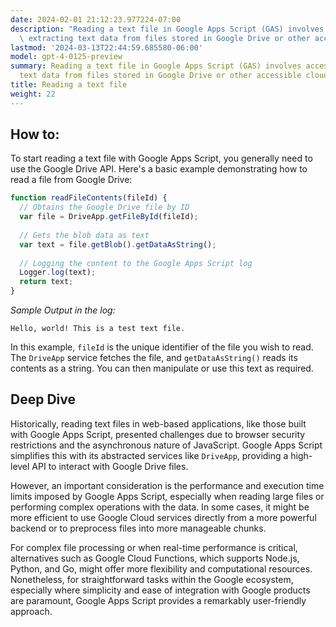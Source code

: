 ```yaml
---
date: 2024-02-01 21:12:23.977224-07:00
description: "Reading a text file in Google Apps Script (GAS) involves accessing and\
  \ extracting text data from files stored in Google Drive or other accessible cloud-\u2026"
lastmod: '2024-03-13T22:44:59.685580-06:00'
model: gpt-4-0125-preview
summary: Reading a text file in Google Apps Script (GAS) involves accessing and extracting
  text data from files stored in Google Drive or other accessible cloud-based storage.
title: Reading a text file
weight: 22
---
```


## How to:
To start reading a text file with Google Apps Script, you generally need to use the Google Drive API. Here's a basic example demonstrating how to read a file from Google Drive:

```javascript
function readFileContents(fileId) {
  // Obtains the Google Drive file by ID
  var file = DriveApp.getFileById(fileId);
  
  // Gets the blob data as text
  var text = file.getBlob().getDataAsString();
  
  // Logging the content to the Google Apps Script log
  Logger.log(text);
  return text;
}
```

*Sample Output in the log:*

```
Hello, world! This is a test text file.
```

In this example, `fileId` is the unique identifier of the file you wish to read. The `DriveApp` service fetches the file, and `getDataAsString()` reads its contents as a string. You can then manipulate or use this text as required.

## Deep Dive
Historically, reading text files in web-based applications, like those built with Google Apps Script, presented challenges due to browser security restrictions and the asynchronous nature of JavaScript. Google Apps Script simplifies this with its abstracted services like `DriveApp`, providing a high-level API to interact with Google Drive files.

However, an important consideration is the performance and execution time limits imposed by Google Apps Script, especially when reading large files or performing complex operations with the data. In some cases, it might be more efficient to use Google Cloud services directly from a more powerful backend or to preprocess files into more manageable chunks.

For complex file processing or when real-time performance is critical, alternatives such as Google Cloud Functions, which supports Node.js, Python, and Go, might offer more flexibility and computational resources. Nonetheless, for straightforward tasks within the Google ecosystem, especially where simplicity and ease of integration with Google products are paramount, Google Apps Script provides a remarkably user-friendly approach.
